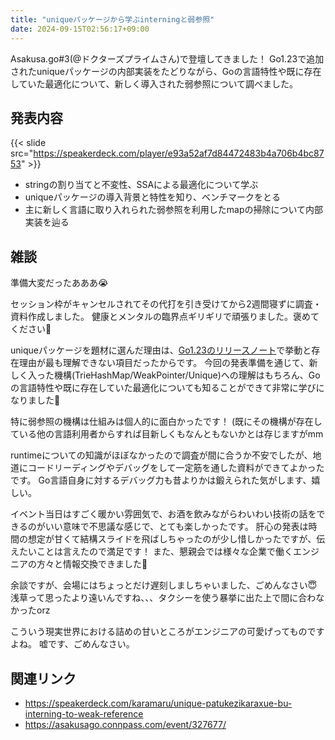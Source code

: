 ```yaml
---
title: "uniqueパッケージから学ぶinterningと弱参照"
date: 2024-09-15T02:56:17+09:00
---
```



Asakusa.go#3(@ドクターズプライムさん)で登壇してきました！
Go1.23で追加されたuniqueパッケージの内部実装をたどりながら、Goの言語特性や既に存在していた最適化について、新しく導入された弱参照について調べました。

<!--more-->

## 発表内容

{{< slide src="https://speakerdeck.com/player/e93a52af7d84472483b4a706b4bc8753" >}}

- stringの割り当てと不変性、SSAによる最適化について学ぶ
- uniqueパッケージの導入背景と特性を知り、ベンチマークをとる
- 主に新しく言語に取り入れられた弱参照を利用したmapの掃除について内部実装を辿る

## 雑談

準備大変だったあああ😭

セッション枠がキャンセルされてその代打を引き受けてから2週間寝ずに調査・資料作成しました。
健康とメンタルの臨界点ギリギリで頑張りました。褒めてください🥺

uniqueパッケージを題材に選んだ理由は、[Go1.23のリリースノート](https://tip.golang.org/doc/go1.23#new-unique-package)で挙動と存在理由が最も理解できない項目だったからです。
今回の発表準備を通じて、新しく入った機構(TrieHashMap/WeakPointer/Unique)への理解はもちろん、Goの言語特性や既に存在していた最適化についても知ることができて非常に学びになりました👏

特に弱参照の機構は仕組みは個人的に面白かったです！ (既にその機構が存在している他の言語利用者からすれば目新しくもなんともないかとは存じますがmm

runtimeについての知識がほぼなかったので調査が間に合うか不安でしたが、地道にコードリーディングやデバッグをして一定筋を通した資料ができてよかったです。
Go言語自身に対するデバッグ力も昔よりかは鍛えられた気がします、嬉しい。

イベント当日はすごく暖かい雰囲気で、お酒を飲みながらわいわい技術の話をできるのがいい意味で不思議な感じで、とても楽しかったです。
肝心の発表は時間の想定が甘くて結構スライドを飛ばしちゃったのが少し惜しかったですが、伝えたいことは言えたので満足です！
また、懇親会では様々な企業で働くエンジニアの方々と情報交換できました👏

余談ですが、会場にはちょっとだけ遅刻しましちゃいました、ごめんなさい😇
浅草って思ったより遠いんですね、、、タクシーを使う暴挙に出た上で間に合わなかったorz

こういう現実世界における詰めの甘いところがエンジニアの可愛げってものですよね。
嘘です、ごめんなさい。

## 関連リンク

- https://speakerdeck.com/karamaru/unique-patukezikaraxue-bu-interning-to-weak-reference
- https://asakusago.connpass.com/event/327677/
